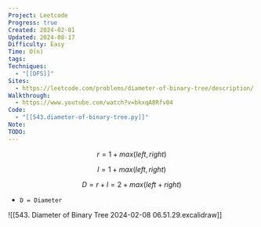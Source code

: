 ```yaml
---
Project: Leetcode
Progress: true
Created: 2024-02-01
Updated: 2024-08-17
Difficulty: Easy
Time: O(n)
tags: 
Techniques:
  - "[[DFS]]"
Sites:
  - https://leetcode.com/problems/diameter-of-binary-tree/description/
Walkthrough:
  - https://www.youtube.com/watch?v=bkxqA8Rfv04
Code:
  - "[[543.diameter-of-binary-tree.py]]"
Note: 
TODO: 
---
```


$$
r = 1 + max(left, right)
$$

$$
l = 1 + max(left, right)
$$


$$
D = r + l = 2 + max(left + right)
$$

- `D = Diameter`

![[543. Diameter of Binary Tree 2024-02-08 06.51.29.excalidraw]]
